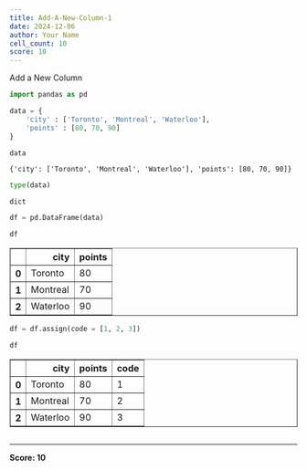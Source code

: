 ```yaml
---
title: Add-A-New-Column-1
date: 2024-12-06
author: Your Name
cell_count: 10
score: 10
---
```


Add a New Column


```python
import pandas as pd
```


```python
data = {
    'city' : ['Toronto', 'Montreal', 'Waterloo'],
    'points' : [80, 70, 90]
}
```


```python
data
```




    {'city': ['Toronto', 'Montreal', 'Waterloo'], 'points': [80, 70, 90]}




```python
type(data)
```




    dict




```python
df = pd.DataFrame(data)
```


```python
df
```




<div>
<style scoped>
    .dataframe tbody tr th:only-of-type {
        vertical-align: middle;
    }

    .dataframe tbody tr th {
        vertical-align: top;
    }

    .dataframe thead th {
        text-align: right;
    }
</style>
<table border="1" class="dataframe">
  <thead>
    <tr style="text-align: right;">
      <th></th>
      <th>city</th>
      <th>points</th>
    </tr>
  </thead>
  <tbody>
    <tr>
      <th>0</th>
      <td>Toronto</td>
      <td>80</td>
    </tr>
    <tr>
      <th>1</th>
      <td>Montreal</td>
      <td>70</td>
    </tr>
    <tr>
      <th>2</th>
      <td>Waterloo</td>
      <td>90</td>
    </tr>
  </tbody>
</table>
</div>




```python
df = df.assign(code = [1, 2, 3])
```


```python
df
```




<div>
<style scoped>
    .dataframe tbody tr th:only-of-type {
        vertical-align: middle;
    }

    .dataframe tbody tr th {
        vertical-align: top;
    }

    .dataframe thead th {
        text-align: right;
    }
</style>
<table border="1" class="dataframe">
  <thead>
    <tr style="text-align: right;">
      <th></th>
      <th>city</th>
      <th>points</th>
      <th>code</th>
    </tr>
  </thead>
  <tbody>
    <tr>
      <th>0</th>
      <td>Toronto</td>
      <td>80</td>
      <td>1</td>
    </tr>
    <tr>
      <th>1</th>
      <td>Montreal</td>
      <td>70</td>
      <td>2</td>
    </tr>
    <tr>
      <th>2</th>
      <td>Waterloo</td>
      <td>90</td>
      <td>3</td>
    </tr>
  </tbody>
</table>
</div>




```python

```


---
**Score: 10**